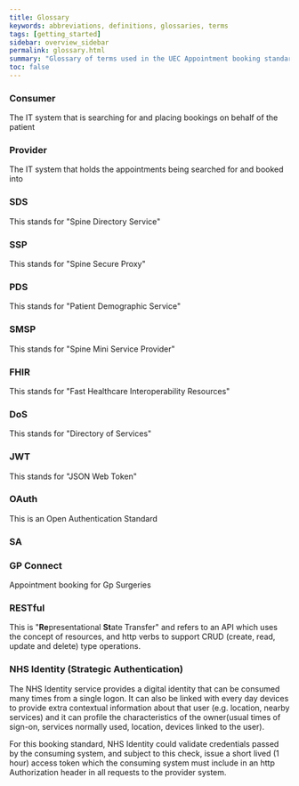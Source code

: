 ```yaml
---
title: Glossary
keywords: abbreviations, definitions, glossaries, terms
tags: [getting_started]
sidebar: overview_sidebar
permalink: glossary.html
summary: "Glossary of terms used in the UEC Appointment booking standards"
toc: false
---
```


### Consumer
The IT system that is searching for and placing bookings on behalf of the patient 

### Provider
The IT system that holds the appointments being searched for and booked into 

### SDS
This stands for "Spine Directory Service"

### SSP
This stands for "Spine Secure Proxy"

### PDS
This stands for "Patient Demographic Service"

### SMSP
This stands for "Spine Mini Service Provider"

### FHIR
This stands for "Fast Healthcare Interoperability Resources"

### DoS
This stands for "Directory of Services"

### JWT
This stands for "JSON Web Token"

### OAuth
This is an Open Authentication Standard

### SA

### GP Connect
Appointment booking for Gp Surgeries

### RESTful
This is "**Re**presentational **St**ate Transfer" and refers to an API which uses the concept of resources, and http verbs to support CRUD (create, read, update and delete) type operations.

### NHS Identity (**Strat**egic **Auth**entication)
The NHS Identity service provides a digital identity that can be consumed many times from a single logon. It can also be linked with every day devices to provide extra contextual information about that user (e.g. location, nearby services) and it can profile the characteristics of the owner(usual times of sign-on, services normally used, location, devices linked to the user).

For this booking standard, NHS Identity could validate credentials passed by the consuming system, and subject to this check, issue a short lived (1 hour) access token which the consuming system must include in an http Authorization header in all requests to the provider system.

